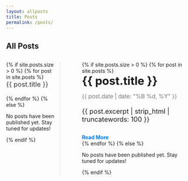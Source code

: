 ```yaml
---
layout: allposts
title: Posts
permalink: /posts/
---
```


<style>

  /* Estilo para o layout de dois painéis */
  .posts-container {
    display: flex;
    flex-direction: row;
    gap: 30px;
    margin: 30px 0;
  }

  /* Estilo para a lista à esquerda */
  .posts-list {
    width: 30%; /* Largura da lista */
    max-height: 80vh; /* Limita a altura da lista */
    overflow-y: scroll; /* Adiciona barra de rolagem se necessário */
    padding-right: 10px; /* Espaço para a rolagem */
    border-right: 1px solid #ddd; /* Adiciona borda à direita */
  }

  .post-item {
    font-size: 1.3em; /* Aumentando o tamanho do texto */
    margin-bottom: 20px; /* Aumentando o espaçamento entre os itens */
  }

  .post-item a {
    text-decoration: none;
    color: #333;
  }

  .post-item a:hover {
    color: #007bff;
  }

  /* Estilo para o painel de pré-visualização à direita */
  .post-preview {
    width: 65%; /* Largura do preview */
    max-height: 80vh; /* Limita a altura do painel de preview */
    overflow-y: scroll; /* Adiciona barra de rolagem se necessário */
    padding-left: 30px; /* Aumentando o padding à esquerda */
  }

  .post-preview-title {
    font-size: 2.2em; /* Tamanho maior para o título do preview */
    font-weight: bold;
    margin-bottom: 15px; /* Mais espaço abaixo do título */
  }

  .post-preview-date {
    font-size: 1.1em;
    color: #777;
    margin-bottom: 20px; /* Espaço maior entre a data e o resumo */
  }

  .post-preview-excerpt {
    font-size: 1.3em; /* Tamanho maior para o resumo */
    margin-bottom: 30px; /* Mais espaço abaixo do resumo */
  }

  .post-preview-footer a {
    color: #007bff;
    text-decoration: none;
    font-weight: bold;
  }

  .post-preview-footer a:hover {
    text-decoration: underline;
  }

  /* Ajuste para o título da página */
  h1 {
    font-size: 1.5em; /* Maior tamanho para o título da página */
    font-weight: bold;
  }

  /* Ajuste no link da lista para que o clique vá até o preview do post */
  .post-item a {
    cursor: pointer;
  }

  /* Ajustes para dispositivos móveis */
  @media screen and (max-width: 768px) {
    .posts-container {
      flex-direction: column; /* Altera para coluna em telas pequenas */
    }

    .posts-list {
      width: 100%; /* A lista ocupa toda a largura */
      margin-bottom: 20px; /* Adiciona um espaço entre a lista e o preview */
    }

    .post-item {
      font-size: 1em; /* Diminui o tamanho da fonte na lista */
    }

    .post-preview {
      width: 100%; /* O painel de preview ocupa toda a largura */
      padding-left: 0; /* Remove o padding à esquerda */
    }

    .post-preview-title {
      font-size: 1.8em; /* Diminui o tamanho do título do preview */
    }

    .post-preview-excerpt {
      font-size: 1.1em; /* Diminui o tamanho do resumo */
    }
  }
</style>

# All Posts

<div class="posts-container">
  <!-- Lista de Títulos dos Posts -->
  <div class="posts-list">
    {% if site.posts.size > 0 %}
      {% for post in site.posts %}
        <div class="post-item">
          <a href="{{ post.url | relative_url }}">{{ post.title }}</a>
        </div>
      {% endfor %}
    {% else %}
      <p>No posts have been published yet. Stay tuned for updates!</p>
    {% endif %}
  </div>

  <!-- Preview do Post -->
  <div class="post-preview">
    {% if site.posts.size > 0 %}
      {% for post in site.posts %}
        <div class="post-preview-item" id="{{ post.id }}">
          <div class="post-preview-title">{{ post.title }}</div>
          <div class="post-preview-date">{{ post.date | date: "%B %d, %Y" }}</div>
          <p class="post-preview-excerpt">{{ post.excerpt | strip_html | truncatewords: 100 }}</p> <!-- Aumentando o número de palavras no preview -->
          <div class="post-preview-footer">
            <a href="{{ post.url | relative_url }}">Read More</a>
          </div>
        </div>
      {% endfor %}
    {% else %}
      <p>No posts have been published yet. Stay tuned for updates!</p>
    {% endif %}
  </div>
</div>
